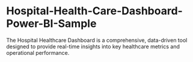 # Hospital-Health-Care-Dashboard-Power-BI-Sample
The Hospital Healthcare Dashboard is a comprehensive, data-driven tool designed to provide real-time insights into key healthcare metrics and operational performance.
